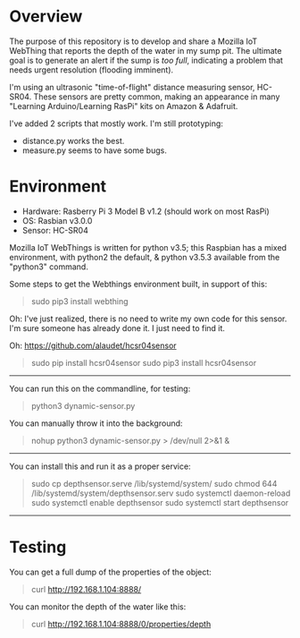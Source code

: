 # Overview
The purpose of this repository is to develop and share a Mozilla IoT WebThing that reports the 
depth of the water in my sump pit.  The ultimate goal is to generate an alert if the sump is 
*too full*, indicating a problem that needs urgent resolution (flooding imminent).

I'm using an ultrasonic "time-of-flight" distance measuring sensor, HC-SR04. These sensors are 
pretty common, making an appearance in many "Learning Arduino/Learning RasPi" kits on Amazon & Adafruit.

I've added 2 scripts that mostly work.  I'm still prototyping: 

* distance.py works the best.
* measure.py seems to have some bugs.

# Environment
* Hardware:  Rasberry Pi 3 Model B v1.2 (should work on most RasPi)
* OS: Rasbian v3.0.0
* Sensor: HC-SR04 

Mozilla IoT WebThings is written for python v3.5; this Raspbian has a mixed environment, 
with python2 the default, & python v3.5.3 available from the "python3" command.

Some steps to get the Webthings environment built, in support of this: 
> sudo pip3 install webthing

Oh: I've just realized, there is no need to write my own code for this sensor. 
I'm sure someone has already done it.  I just need to find it.

Oh: https://github.com/alaudet/hcsr04sensor
> sudo pip  install hcsr04sensor
> sudo pip3 install hcsr04sensor

---
You can run this on the commandline, for testing: 

> python3 dynamic-sensor.py

You can manually throw it into the background:

> nohup python3 dynamic-sensor.py > /dev/null 2>&1 & 

---
You can install this and run it as a proper service: 
> sudo cp depthsensor.serve /lib/systemd/system/
> sudo chmod 644 /lib/systemd/system/depthsensor.serv
> sudo systemctl daemon-reload
> sudo systemctl enable depthsensor
> sudo systemctl start depthsensor

---
# Testing
You can get a full dump of the properties of the object: 
> curl http://192.168.1.104:8888/

You can monitor the depth of the water like this:
> curl http://192.168.1.104:8888/0/properties/depth


